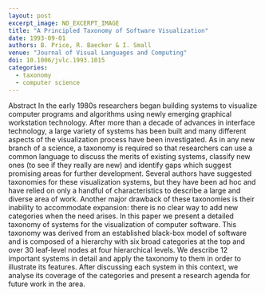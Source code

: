 ```yaml
---
layout: post
excerpt_image: NO_EXCERPT_IMAGE
title: "A Principled Taxonomy of Software Visualization"
date: 1993-09-01
authors: B. Price, R. Baecker & I. Small
venue: "Journal of Visual Languages and Computing"
doi: 10.1006/jvlc.1993.1015
categories:
  - taxonomy
  - computer science
---
```

Abstract In the early 1980s researchers began building systems to visualize computer programs and algorithms using newly emerging graphical workstation technology. After more than a decade of advances in interface technology, a large variety of systems has been built and many different aspects of the visualization process have been investigated. As in any new branch of a science, a taxonomy is required so that researchers can use a common language to discuss the merits of existing systems, classify new ones (to see if they really are new) and identify gaps which suggest promising areas for further development. Several authors have suggested taxonomies for these visualization systems, but they have been ad hoc and have relied on only a handful of characteristics to describe a large and diverse area of work. Another major drawback of these taxonomies is their inability to accommodate expansion: there is no clear way to add new categories when the need arises. In this paper we present a detailed taxonomy of systems for the visualization of computer software. This taxonomy was derived from an established black-box model of software and is composed of a hierarchy with six broad categories at the top and over 30 leaf-level nodes at four hierarchical levels. We describe 12 important systems in detail and apply the taxonomy to them in order to illustrate its features. After discussing each system in this context, we analyse its coverage of the categories and present a research agenda for future work in the area.
